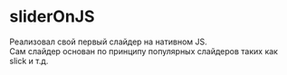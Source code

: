 # sliderOnJS
Реализовал свой первый слайдер на нативном JS. <br>
Сам слайдер основан по принципу популярных слайдеров таких как slick и т.д.
